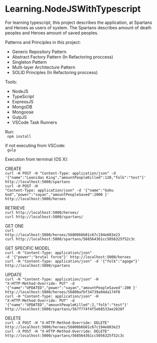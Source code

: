 # Learning.NodeJSWithTypescript
For learning typescript, this project describes the application, at  Spartans and Heroes as users of system. The Spartans describes amount of death peoples and Heroes amount of saved peoples. 

Patterns and Principles in this project:

- Generic Repository Pattern
- Abstract Factory Pattern (In Refactoring proccess)
- Singleton Pattern
- Multi-layer Architecture Pattern
- SOLID Principles (In Refactoring proccess)

Tools:
- NodeJS
- TypeScript
- ExpressJS
- MongoDB
- Mongoose
- GulpJS
- VSCode Task Runners


Run:
   <br><code> npm install </code>
    
   if not executing from VSCode: 
   <br><code> gulp </code>

Execution from terminal (OS X):

CREATE
<br><code>curl -H POST -H "Content-Type: application/json" -d '{"name":"Leonidas King","amountPeopleKilled":120,"folk":"test"}' http://localhost:5000/spartans </code>
<br><code>curl -H POST -H "Content-Type: application/json" -d '{"name":"Goku God","power":"sayan","amountPeopleSaved":2000 }' http://localhost:5000/heroes </code>

RETRIEVE
<br><code>curl http://localhost:5000/heroes/ </code>
<br><code>curl http://localhost:5000/spartans/ </code>


GET ONE
<br><code>curl http://localhost:5000/heroes/56800b6b01c67c194e603e23 </code>
<br><code>curl http://localhost:5000/spartans/568564361cc5056325f52c3c </code>

GET SPECIFIC MODEL
<br><code>curl -H "Content-Type: application/json" -d '{"power":"brutal force"}' http://localhost:5000/heroes </code>
<br><code>curl -H "Content-Type: application/json" -d '{"folk":"agoge"}' http://localhost:5000/spartans </code>


UPDATE
<br><code>curl -H "Content-Type: application/json" -H "X-HTTP-Method-Override: PUT" -d '{"name":"UPDATED","power":"sayan","amountPeopleSaved":200 }' http://localhost:5000/heroes/56800afbf34739a94da174f0 </code>
<br><code>curl -H "Content-Type: application/json" -H "X-HTTP-Method-Override: PUT" -d '{"name":"UPDATED","amountPeopleKilled":2,"folk":"test"}' http://localhost:5000/spartans/567f774f4f5e68533ae2028f </code>


DELETE
<br><code>curl -X POST -H "X-HTTP-Method-Override: DELETE" http://localhost:5000/heroes/56800b6b01c67c194e603e23 </code>
<br><code>curl -X POST -H "X-HTTP-Method-Override: DELETE" http://localhost:5000/spartans/568564361cc5056325f52c3c </code>







